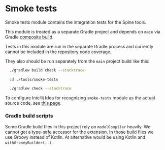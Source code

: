 # Smoke tests

Smoke tests module contains the integration tests for the Spine tools.

This module is treated as a separate Gradle project and depends on `main` via Gradle
[composite build](https://docs.gradle.org/current/userguide/composite_builds.html#included_build_declaring_substitutions).

Tests in this module are run in the separate Gradle process and currently cannot be included in the 
repository code coverage.

They also should be run separately from the `main` project build like this:

```bash
  ./gradlew build check --stacktrace
  
  cd ./tools/smoke-tests
  
  ./gradlew check --stacktrace
```

To configure Intellij Idea for recognizing `smoke-tests` module as the actual source code, see 
[this page](https://blog.jetbrains.com/idea/2016/10/intellij-idea-2016-3-eap-gradle-composite-builds-and-android-studio-2-2/).

### Gradle build scripts

Some Gradle build files in this project rely on `modelCompiler` heavily. We cannot get a type-safe
accessor for the extension. In those build files we use Groovy instead of Kotlin. At alternative
would be using Kotlin and `withGroovyBuilder(..)`.

